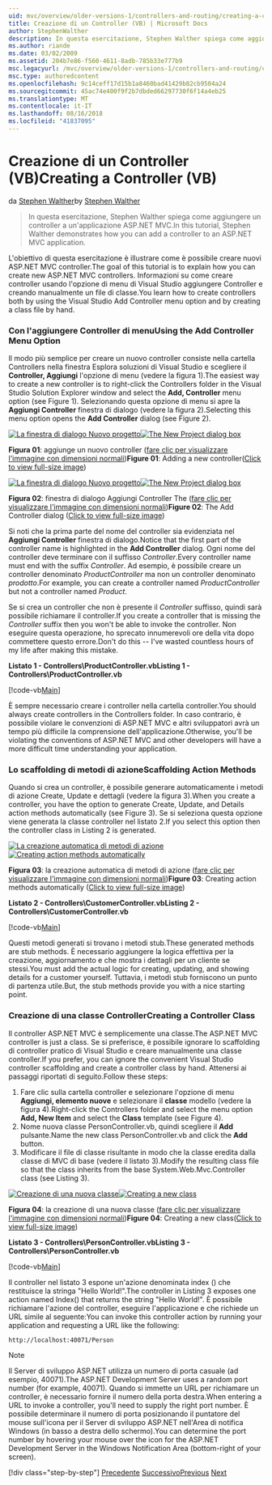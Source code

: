```yaml
---
uid: mvc/overview/older-versions-1/controllers-and-routing/creating-a-controller-vb
title: Creazione di un Controller (VB) | Microsoft Docs
author: StephenWalther
description: In questa esercitazione, Stephen Walther spiega come aggiungere un controller a un'applicazione ASP.NET MVC.
ms.author: riande
ms.date: 03/02/2009
ms.assetid: 204b7e86-f560-4611-8adb-785b33e777b9
msc.legacyurl: /mvc/overview/older-versions-1/controllers-and-routing/creating-a-controller-vb
msc.type: authoredcontent
ms.openlocfilehash: 9c14ceff17d15b1a8460bad41429b82cb9504a24
ms.sourcegitcommit: 45ac74e400f9f2b7dbded66297730f6f14a4eb25
ms.translationtype: MT
ms.contentlocale: it-IT
ms.lasthandoff: 08/16/2018
ms.locfileid: "41837095"
---
```

<a name="creating-a-controller-vb"></a><span data-ttu-id="e9cbd-103">Creazione di un Controller (VB)</span><span class="sxs-lookup"><span data-stu-id="e9cbd-103">Creating a Controller (VB)</span></span>
====================
<span data-ttu-id="e9cbd-104">da [Stephen Walther](https://github.com/StephenWalther)</span><span class="sxs-lookup"><span data-stu-id="e9cbd-104">by [Stephen Walther](https://github.com/StephenWalther)</span></span>

> <span data-ttu-id="e9cbd-105">In questa esercitazione, Stephen Walther spiega come aggiungere un controller a un'applicazione ASP.NET MVC.</span><span class="sxs-lookup"><span data-stu-id="e9cbd-105">In this tutorial, Stephen Walther demonstrates how you can add a controller to an ASP.NET MVC application.</span></span>


<span data-ttu-id="e9cbd-106">L'obiettivo di questa esercitazione è illustrare come è possibile creare nuovi ASP.NET MVC controller.</span><span class="sxs-lookup"><span data-stu-id="e9cbd-106">The goal of this tutorial is to explain how you can create new ASP.NET MVC controllers.</span></span> <span data-ttu-id="e9cbd-107">Informazioni su come creare controller usando l'opzione di menu di Visual Studio aggiungere Controller e creando manualmente un file di classe.</span><span class="sxs-lookup"><span data-stu-id="e9cbd-107">You learn how to create controllers both by using the Visual Studio Add Controller menu option and by creating a class file by hand.</span></span>

### <a name="using-the-add-controller-menu-option"></a><span data-ttu-id="e9cbd-108">Con l'aggiungere Controller di menu</span><span class="sxs-lookup"><span data-stu-id="e9cbd-108">Using the Add Controller Menu Option</span></span>

<span data-ttu-id="e9cbd-109">Il modo più semplice per creare un nuovo controller consiste nella cartella Controllers nella finestra Esplora soluzioni di Visual Studio e scegliere il **Controller, Aggiungi** l'opzione di menu (vedere la figura 1).</span><span class="sxs-lookup"><span data-stu-id="e9cbd-109">The easiest way to create a new controller is to right-click the Controllers folder in the Visual Studio Solution Explorer window and select the **Add, Controller** menu option (see Figure 1).</span></span> <span data-ttu-id="e9cbd-110">Selezionando questa opzione di menu si apre la **Aggiungi Controller** finestra di dialogo (vedere la figura 2).</span><span class="sxs-lookup"><span data-stu-id="e9cbd-110">Selecting this menu option opens the **Add Controller** dialog (see Figure 2).</span></span>


<span data-ttu-id="e9cbd-111">[![La finestra di dialogo Nuovo progetto](creating-a-controller-vb/_static/image1.jpg)](creating-a-controller-vb/_static/image1.png)</span><span class="sxs-lookup"><span data-stu-id="e9cbd-111">[![The New Project dialog box](creating-a-controller-vb/_static/image1.jpg)](creating-a-controller-vb/_static/image1.png)</span></span>

<span data-ttu-id="e9cbd-112">**Figura 01**: aggiunge un nuovo controller ([fare clic per visualizzare l'immagine con dimensioni normali](creating-a-controller-vb/_static/image2.png))</span><span class="sxs-lookup"><span data-stu-id="e9cbd-112">**Figure 01**: Adding a new controller([Click to view full-size image](creating-a-controller-vb/_static/image2.png))</span></span>


<span data-ttu-id="e9cbd-113">[![La finestra di dialogo Nuovo progetto](creating-a-controller-vb/_static/image2.jpg)](creating-a-controller-vb/_static/image3.png)</span><span class="sxs-lookup"><span data-stu-id="e9cbd-113">[![The New Project dialog box](creating-a-controller-vb/_static/image2.jpg)](creating-a-controller-vb/_static/image3.png)</span></span>

<span data-ttu-id="e9cbd-114">**Figura 02**: finestra di dialogo Aggiungi Controller The ([fare clic per visualizzare l'immagine con dimensioni normali](creating-a-controller-vb/_static/image4.png))</span><span class="sxs-lookup"><span data-stu-id="e9cbd-114">**Figure 02**: The Add Controller dialog ([Click to view full-size image](creating-a-controller-vb/_static/image4.png))</span></span>


<span data-ttu-id="e9cbd-115">Si noti che la prima parte del nome del controller sia evidenziata nel **Aggiungi Controller** finestra di dialogo.</span><span class="sxs-lookup"><span data-stu-id="e9cbd-115">Notice that the first part of the controller name is highlighted in the **Add Controller** dialog.</span></span> <span data-ttu-id="e9cbd-116">Ogni nome del controller deve terminare con il suffisso *Controller*.</span><span class="sxs-lookup"><span data-stu-id="e9cbd-116">Every controller name must end with the suffix *Controller*.</span></span> <span data-ttu-id="e9cbd-117">Ad esempio, è possibile creare un controller denominato *ProductController* ma non un controller denominato *prodotto*.</span><span class="sxs-lookup"><span data-stu-id="e9cbd-117">For example, you can create a controller named *ProductController* but not a controller named *Product*.</span></span>


<span data-ttu-id="e9cbd-118">Se si crea un controller che non è presente il *Controller* suffisso, quindi sarà possibile richiamare il controller.</span><span class="sxs-lookup"><span data-stu-id="e9cbd-118">If you create a controller that is missing the *Controller* suffix then you won't be able to invoke the controller.</span></span> <span data-ttu-id="e9cbd-119">Non eseguire questa operazione, ho sprecato innumerevoli ore della vita dopo commettere questo errore.</span><span class="sxs-lookup"><span data-stu-id="e9cbd-119">Don't do this -- I've wasted countless hours of my life after making this mistake.</span></span>


<span data-ttu-id="e9cbd-120">**Listato 1 - Controllers\ProductController.vb**</span><span class="sxs-lookup"><span data-stu-id="e9cbd-120">**Listing 1 - Controllers\ProductController.vb**</span></span>

[!code-vb[Main](creating-a-controller-vb/samples/sample1.vb)]

<span data-ttu-id="e9cbd-121">È sempre necessario creare i controller nella cartella controller.</span><span class="sxs-lookup"><span data-stu-id="e9cbd-121">You should always create controllers in the Controllers folder.</span></span> <span data-ttu-id="e9cbd-122">In caso contrario, è possibile violare le convenzioni di ASP.NET MVC e altri sviluppatori avrà un tempo più difficile la comprensione dell'applicazione.</span><span class="sxs-lookup"><span data-stu-id="e9cbd-122">Otherwise, you'll be violating the conventions of ASP.NET MVC and other developers will have a more difficult time understanding your application.</span></span>

### <a name="scaffolding-action-methods"></a><span data-ttu-id="e9cbd-123">Lo scaffolding di metodi di azione</span><span class="sxs-lookup"><span data-stu-id="e9cbd-123">Scaffolding Action Methods</span></span>

<span data-ttu-id="e9cbd-124">Quando si crea un controller, è possibile generare automaticamente i metodi di azione Create, Update e dettagli (vedere la figura 3).</span><span class="sxs-lookup"><span data-stu-id="e9cbd-124">When you create a controller, you have the option to generate Create, Update, and Details action methods automatically (see Figure 3).</span></span> <span data-ttu-id="e9cbd-125">Se si seleziona questa opzione viene generata la classe controller nel listato 2.</span><span class="sxs-lookup"><span data-stu-id="e9cbd-125">If you select this option then the controller class in Listing 2 is generated.</span></span>


<span data-ttu-id="e9cbd-126">[![La creazione automatica di metodi di azione](creating-a-controller-vb/_static/image3.jpg)](creating-a-controller-vb/_static/image5.png)</span><span class="sxs-lookup"><span data-stu-id="e9cbd-126">[![Creating action methods automatically](creating-a-controller-vb/_static/image3.jpg)](creating-a-controller-vb/_static/image5.png)</span></span>

<span data-ttu-id="e9cbd-127">**Figura 03**: la creazione automatica di metodi di azione ([fare clic per visualizzare l'immagine con dimensioni normali](creating-a-controller-vb/_static/image6.png))</span><span class="sxs-lookup"><span data-stu-id="e9cbd-127">**Figure 03**: Creating action methods automatically ([Click to view full-size image](creating-a-controller-vb/_static/image6.png))</span></span>


<span data-ttu-id="e9cbd-128">**Listato 2 - Controllers\CustomerController.vb**</span><span class="sxs-lookup"><span data-stu-id="e9cbd-128">**Listing 2 - Controllers\CustomerController.vb**</span></span>

[!code-vb[Main](creating-a-controller-vb/samples/sample2.vb)]

<span data-ttu-id="e9cbd-129">Questi metodi generati si trovano i metodi stub.</span><span class="sxs-lookup"><span data-stu-id="e9cbd-129">These generated methods are stub methods.</span></span> <span data-ttu-id="e9cbd-130">È necessario aggiungere la logica effettiva per la creazione, aggiornamento e che mostra i dettagli per un cliente se stessi.</span><span class="sxs-lookup"><span data-stu-id="e9cbd-130">You must add the actual logic for creating, updating, and showing details for a customer yourself.</span></span> <span data-ttu-id="e9cbd-131">Tuttavia, i metodi stub forniscono un punto di partenza utile.</span><span class="sxs-lookup"><span data-stu-id="e9cbd-131">But, the stub methods provide you with a nice starting point.</span></span>

### <a name="creating-a-controller-class"></a><span data-ttu-id="e9cbd-132">Creazione di una classe Controller</span><span class="sxs-lookup"><span data-stu-id="e9cbd-132">Creating a Controller Class</span></span>

<span data-ttu-id="e9cbd-133">Il controller ASP.NET MVC è semplicemente una classe.</span><span class="sxs-lookup"><span data-stu-id="e9cbd-133">The ASP.NET MVC controller is just a class.</span></span> <span data-ttu-id="e9cbd-134">Se si preferisce, è possibile ignorare lo scaffolding di controller pratico di Visual Studio e creare manualmente una classe controller.</span><span class="sxs-lookup"><span data-stu-id="e9cbd-134">If you prefer, you can ignore the convenient Visual Studio controller scaffolding and create a controller class by hand.</span></span> <span data-ttu-id="e9cbd-135">Attenersi ai passaggi riportati di seguito.</span><span class="sxs-lookup"><span data-stu-id="e9cbd-135">Follow these steps:</span></span>

1. <span data-ttu-id="e9cbd-136">Fare clic sulla cartella controller e selezionare l'opzione di menu **Aggiungi, elemento nuove** e selezionare il **classe** modello (vedere la figura 4).</span><span class="sxs-lookup"><span data-stu-id="e9cbd-136">Right-click the Controllers folder and select the menu option **Add, New Item** and select the **Class** template (see Figure 4).</span></span>
2. <span data-ttu-id="e9cbd-137">Nome nuova classe PersonController.vb, quindi scegliere il **Add** pulsante.</span><span class="sxs-lookup"><span data-stu-id="e9cbd-137">Name the new class PersonController.vb and click the **Add** button.</span></span>
3. <span data-ttu-id="e9cbd-138">Modificare il file di classe risultante in modo che la classe eredita dalla classe di MVC di base (vedere il listato 3).</span><span class="sxs-lookup"><span data-stu-id="e9cbd-138">Modify the resulting class file so that the class inherits from the base System.Web.Mvc.Controller class (see Listing 3).</span></span>


<span data-ttu-id="e9cbd-139">[![Creazione di una nuova classe](creating-a-controller-vb/_static/image4.jpg)](creating-a-controller-vb/_static/image7.png)</span><span class="sxs-lookup"><span data-stu-id="e9cbd-139">[![Creating a new class](creating-a-controller-vb/_static/image4.jpg)](creating-a-controller-vb/_static/image7.png)</span></span>

<span data-ttu-id="e9cbd-140">**Figura 04**: la creazione di una nuova classe ([fare clic per visualizzare l'immagine con dimensioni normali](creating-a-controller-vb/_static/image8.png))</span><span class="sxs-lookup"><span data-stu-id="e9cbd-140">**Figure 04**: Creating a new class([Click to view full-size image](creating-a-controller-vb/_static/image8.png))</span></span>


<span data-ttu-id="e9cbd-141">**Listato 3 - Controllers\PersonController.vb**</span><span class="sxs-lookup"><span data-stu-id="e9cbd-141">**Listing 3 - Controllers\PersonController.vb**</span></span>

[!code-vb[Main](creating-a-controller-vb/samples/sample3.vb)]

<span data-ttu-id="e9cbd-142">Il controller nel listato 3 espone un'azione denominata index () che restituisce la stringa "Hello World!".</span><span class="sxs-lookup"><span data-stu-id="e9cbd-142">The controller in Listing 3 exposes one action named Index() that returns the string "Hello World!".</span></span> <span data-ttu-id="e9cbd-143">È possibile richiamare l'azione del controller, eseguire l'applicazione e che richiede un URL simile al seguente:</span><span class="sxs-lookup"><span data-stu-id="e9cbd-143">You can invoke this controller action by running your application and requesting a URL like the following:</span></span>

`http://localhost:40071/Person`

> [!NOTE]
> 
> <span data-ttu-id="e9cbd-144">Il Server di sviluppo ASP.NET utilizza un numero di porta casuale (ad esempio, 40071).</span><span class="sxs-lookup"><span data-stu-id="e9cbd-144">The ASP.NET Development Server uses a random port number (for example, 40071).</span></span> <span data-ttu-id="e9cbd-145">Quando si immette un URL per richiamare un controller, è necessario fornire il numero della porta destra.</span><span class="sxs-lookup"><span data-stu-id="e9cbd-145">When entering a URL to invoke a controller, you'll need to supply the right port number.</span></span> <span data-ttu-id="e9cbd-146">È possibile determinare il numero di porta posizionando il puntatore del mouse sull'icona per il Server di sviluppo ASP.NET nell'Area di notifica Windows (in basso a destra dello schermo).</span><span class="sxs-lookup"><span data-stu-id="e9cbd-146">You can determine the port number by hovering your mouse over the icon for the ASP.NET Development Server in the Windows Notification Area (bottom-right of your screen).</span></span>
> 
> [!div class="step-by-step"]
> <span data-ttu-id="e9cbd-147">[Precedente](adding-dynamic-content-to-a-cached-page-vb.md)
> [Successivo](creating-an-action-vb.md)</span><span class="sxs-lookup"><span data-stu-id="e9cbd-147">[Previous](adding-dynamic-content-to-a-cached-page-vb.md)
[Next](creating-an-action-vb.md)</span></span>
